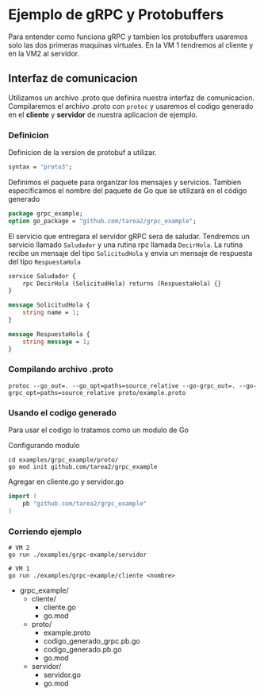 # Ejemplo de gRPC y Protobuffers

Para entender como funciona gRPC y tambien los protobuffers usaremos solo las dos primeras maquinas virtuales. En la VM 1 tendremos al cliente y en la VM2 al servidor. 

## Interfaz de comunicacion

Utilizamos un archivo .proto que definira nuestra interfaz de comunicacion. Compilaremos el archivo .proto con `protoc` y usaremos el codigo generado en el **cliente** y **servidor** de nuestra aplicacion de ejemplo.


### Definicion
Definicion de la version de protobuf a utilizar.

```proto
syntax = "proto3";
```

Definimos el paquete para organizar los mensajes y servicios. Tambien especificamos el nombre del paquete de Go que se utilizará en el código generado

```proto
package grpc_example;
option go_package = "github.com/tarea2/grpc_example";
```

El servicio que entregara el servidor gRPC sera de saludar. Tendremos un servicio llamado `Saludador` y una rutina rpc llamada `DecirHola`. La rutina recibe un mensaje del tipo `SolicitudHola` y envia un mensaje de respuesta del tipo `RespuestaHola` 

```proto
service Saludador {
    rpc DecirHola (SolicitudHola) returns (RespuestaHola) {}
}

message SolicitudHola {
    string name = 1;
}

message RespuestaHola {
    string message = 1;
}
```

### Compilando archivo .proto

```shell
protoc --go_out=. --go_opt=paths=source_relative --go-grpc_out=. --go-grpc_opt=paths=source_relative proto/example.proto
```

### Usando el codigo generado

Para usar el codigo lo tratamos como un modulo de Go

Configurando modulo

```shell
cd examples/grpc_example/proto/
go mod init github.com/tarea2/grpc_example
```

Agregar en cliente.go y servidor.go
```go
import (
	pb "github.com/tarea2/grpc_example"
)
```

### Corriendo ejemplo

```shell
# VM 2
go run ./examples/grpc-example/servidor

# VM 1
go run ./examples/grpc-example/cliente <nombre>
```

- grpc_example/
  - cliente/
    - cliente.go
    - go.mod
  - proto/
    - example.proto
    - codigo_generado_grpc.pb.go
    - codigo_generado.pb.go
    - go.mod
  - servidor/
    - servidor.go
    - go.mod